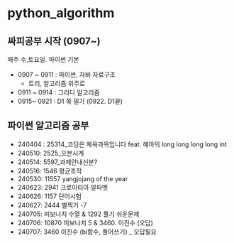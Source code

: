 # python_algorithm

## 싸피공부 시작 (0907~)
매주 수,토요일. 파이썬 기본

- 0907 ~ 0911 : 파이썬, 자바 자료구조
    - 트리, 알고리즘 위주로
- 0911 ~ 0914 : 그리디 알고리즘
- 0915~ 0921 : D1 쭉 밀기 (0922. D1끝)
## 파이썬 알고리즘 공부


- 240404 : 25314_코딩은 체육과목입니다 feat. 혜아의 long long long long int
- 240510: 2525_오븐시계
- 240514: 5597_과제안내신분?
- 240516: 1546 평균조작
- 240530: 11557 yangjojang of the year
- 240623: 2941 크로아티아 알파벳
- 240626: 1157 단어시험
- 240627: 2444 별찍기 -7
- 240705: 피보나치 수열 & 1292 풀기 쉬운문제
- 240706: 10870 피보나치 5 & 3460. 이진수 (오답)
- 240707: 3460 이진수 (bi함수, 풀어쓰기) _ 오답필요
